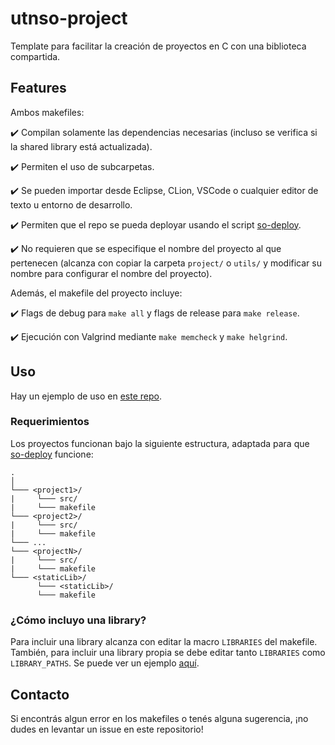 # utnso-project
Template para facilitar la creación de proyectos en C con una biblioteca compartida.

## Features

Ambos makefiles:

✔️ Compilan solamente las dependencias necesarias (incluso se verifica si la shared library está actualizada).

✔️ Permiten el uso de subcarpetas.

✔️ Se pueden importar desde Eclipse, CLion, VSCode o cualquier editor de texto u entorno de desarrollo.

✔️ Permiten que el repo se pueda deployar usando el script [so-deploy](https://github.com/sisoputnfrba/so-deploy).

✔️ No requieren que se especifique el nombre del proyecto al que pertenecen (alcanza con copiar la carpeta `project/` o `utils/` y modificar su nombre para configurar el nombre del proyecto).

Además, el makefile del proyecto incluye:

✔️ Flags de debug para `make all` y flags de release para `make release`.

✔️ Ejecución con Valgrind mediante `make memcheck` y `make helgrind`.

## Uso

Hay un ejemplo de uso en [este repo](https://github.com/RaniAgus/utnso-project-example). 

### Requerimientos

Los proyectos funcionan bajo la siguiente estructura, adaptada para que [so-deploy](https://github.com/sisoputnfrba/so-deploy) funcione:
```
.
│  
└─── <project1>/
|     └─── src/
|     └─── makefile
└─── <project2>/
|     └─── src/
|     └─── makefile
└─── ...
└─── <projectN>/
|     └─── src/
|     └─── makefile
└─── <staticLib>/
      └─── <staticLib>/
      └─── makefile
```

### ¿Cómo incluyo una library?

Para incluir una library alcanza con editar la macro `LIBRARIES` del makefile. También, para incluir una library propia se debe editar tanto `LIBRARIES` como `LIBRARY_PATHS`. Se puede ver un ejemplo [aquí](https://github.com/RaniAgus/utnso-project-example/commit/adc00988e951a6c2a4b07cdcd0412b40d5a2ef55).

## Contacto

Si encontrás algun error en los makefiles o tenés alguna sugerencia, ¡no dudes en levantar un issue en este repositorio!
